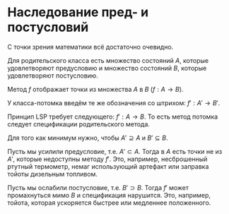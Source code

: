# Наследование пред- и постусловий

С точки зрения математики всё достаточно очевидно.

Для родительского класса есть множество состояний $A$,
которые удовлетворяют предусловию и множество состояний $B$,
которые удовлетворяют постусловию.

Метод $f$ отображает точки из множества $A$ в $B$ ($f:A\to B$).

У класса-потомка введём те же обозначения со штрихом: $f':A'\to B'$.

Принцип LSP требует следующего: $f':A\to B$.
То есть метод потомка следует спецификации родительского метода.

Для того как минимум нужно, чтобы $A' \supseteq A$ и $B' \subseteq B$.

Пусть мы усилили предусловие, т.е. $A' \subset A$.
Тогда в $A$ есть точки не из $A'$, которые недоступны методу $f'$.
Это, например, несброшенный ртутный термометр, немаг использующий артефакт или
заправка тойоты дизельным топливом.

Пусть мы ослабили постусловие, т.е. $B' \supset B$.
Тогда $f'$ может промахнуться мимо $B$ и спецификация нарушится.
Это, например, тойота, которая ускоряется быстрее или медленнее положенного.
